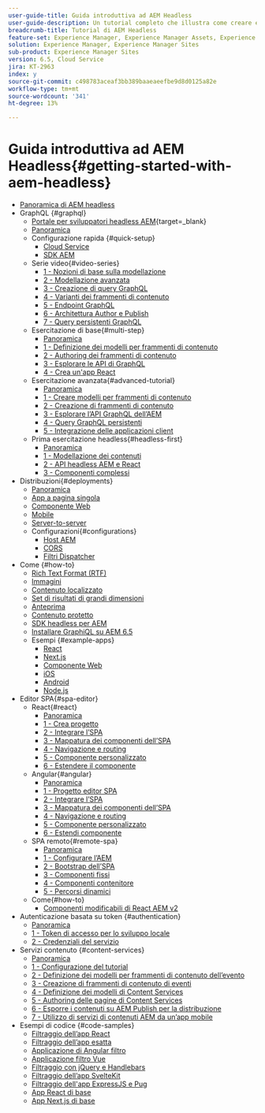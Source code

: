 ```yaml
---
user-guide-title: Guida introduttiva ad AEM Headless
user-guide-description: Un tutorial completo che illustra come creare ed esporre contenuti utilizzando AEM Headless.
breadcrumb-title: Tutorial di AEM Headless
feature-set: Experience Manager, Experience Manager Assets, Experience Manager Sites
solution: Experience Manager, Experience Manager Sites
sub-product: Experience Manager Sites
version: 6.5, Cloud Service
jira: KT-2963
index: y
source-git-commit: c498783aceaf3bb389baaeaeefbe9d8d0125a82e
workflow-type: tm+mt
source-wordcount: '341'
ht-degree: 13%

---
```



# Guida introduttiva ad AEM Headless{#getting-started-with-aem-headless}

+ [Panoramica di AEM headless](./overview.md)
+ GraphQL {#graphql}
   + [Portale per sviluppatori headless AEM](https://experienceleague.adobe.com/landing/experience-manager/headless/developer.html?lang=it){target=_blank}
   + [Panoramica](./graphql/overview.md)
   + Configurazione rapida {#quick-setup}
      + [Cloud Service](./graphql/quick-setup/cloud-service.md)
      + [SDK AEM](./graphql/quick-setup/local-sdk.md)
   + Serie video{#video-series}
      + [1 - Nozioni di base sulla modellazione](./graphql/video-series/modeling-basics.md)
      + [2 - Modellazione avanzata](./graphql/video-series/advanced-modeling.md)
      + [3 - Creazione di query GraphQL](./graphql/video-series/creating-graphql-queries.md)
      + [4 - Varianti dei frammenti di contenuto](./graphql/video-series/content-fragment-variations.md)
      + [5 - Endpoint GraphQL](./graphql/video-series/graphql-endpoints.md)
      + [6 - Architettura Author e Publish](./graphql/video-series/author-publish-architecture.md)
      + [7 - Query persistenti GraphQL](./graphql/video-series/graphql-persisted-queries.md)
   + Esercitazione di base{#multi-step}
      + [Panoramica](./graphql/multi-step/overview.md)
      + [1 - Definizione dei modelli per frammenti di contenuto](./graphql/multi-step/content-fragment-models.md)
      + [2 - Authoring dei frammenti di contenuto](./graphql/multi-step/author-content-fragments.md)
      + [3 - Esplorare le API di GraphQL](./graphql/multi-step/explore-graphql-api.md)
      + [4 - Crea un&#39;app React](./graphql/multi-step/graphql-and-react-app.md)
   + Esercitazione avanzata{#advanced-tutorial}
      + [Panoramica](/help/headless-tutorial/graphql/advanced-graphql/overview.md)
      + [1 - Creare modelli per frammenti di contenuto](/help/headless-tutorial/graphql/advanced-graphql/create-content-fragment-models.md)
      + [2 - Creazione di frammenti di contenuto](/help/headless-tutorial/graphql/advanced-graphql/author-content-fragments.md)
      + [3 - Esplorare l’API GraphQL dell’AEM](/help/headless-tutorial/graphql/advanced-graphql/explore-graphql-api.md)
      + [4 - Query GraphQL persistenti](/help/headless-tutorial/graphql/advanced-graphql/graphql-persisted-queries.md)
      + [5 - Integrazione delle applicazioni client](/help/headless-tutorial/graphql/advanced-graphql/client-application-integration.md)
   + Prima esercitazione headless{#headless-first}
      + [Panoramica](./graphql/headless-first-tutorial/overview.md)
      + [1 - Modellazione dei contenuti](./graphql/headless-first-tutorial/1-content-modeling.md)
      + [2 - API headless AEM e React](./graphql/headless-first-tutorial/2-aem-headless-apis-and-react.md)
      + [3 - Componenti complessi](./graphql/headless-first-tutorial/3-complex-components.md)
+ Distribuzioni{#deployments}
   + [Panoramica](./graphql/deployment/overview.md)
   + [App a pagina singola](./graphql/deployment/spa.md)
   + [Componente Web](./graphql/deployment/web-component.md)
   + [Mobile](./graphql/deployment/mobile.md)
   + [Server-to-server](./graphql/deployment/server-to-server.md)
   + Configurazioni{#configurations}
      + [Host AEM](./graphql/deployment/configurations/aem-hosts.md)
      + [CORS](./graphql/deployment/configurations/cors.md)
      + [Filtri Dispatcher](./graphql/deployment/configurations/dispatcher-filters.md)
+ Come {#how-to}
   + [Rich Text Format (RTF)](./graphql/how-to/rich-text.md)
   + [Immagini](./graphql/how-to/images.md)
   + [Contenuto localizzato](./graphql/how-to/localized-content.md)
   + [Set di risultati di grandi dimensioni](./graphql/how-to/large-result-sets.md)
   + [Anteprima](./graphql/how-to/preview.md)
   + [Contenuto protetto](./graphql/how-to/protected-content.md)
   + [SDK headless per AEM](./graphql/how-to/aem-headless-sdk.md)
   + [Installare GraphiQL su AEM 6.5](./graphql/how-to/install-graphiql-aem-6-5.md)
   + Esempi {#example-apps}
      + [React](./graphql/example-apps/react-app.md)
      + [Next.js](./graphql/example-apps/next-js.md)
      + [Componente Web](./graphql/example-apps/web-component.md)
      + [iOS](./graphql/example-apps/ios-swiftui-app.md)
      + [Android](./graphql/example-apps/android-app.md)
      + [Node.js](./graphql/example-apps/server-to-server-app.md)
+ Editor SPA{#spa-editor}
   + React{#react}
      + [Panoramica](./spa-editor/react/overview.md)
      + [1 - Crea progetto](./spa-editor/react/create-project.md)
      + [2 - Integrare l’SPA](./spa-editor/react/integrate-spa.md)
      + [3 - Mappatura dei componenti dell’SPA](./spa-editor/react/map-components.md)
      + [4 - Navigazione e routing](./spa-editor/react/navigation-routing.md)
      + [5 - Componente personalizzato](./spa-editor/react/custom-component.md)
      + [6 - Estendere il componente](./spa-editor/react/extend-component.md)
   + Angular{#angular}
      + [Panoramica](./spa-editor/angular/overview.md)
      + [1 - Progetto editor SPA](./spa-editor/angular/create-project.md)
      + [2 - Integrare l’SPA](./spa-editor/angular/integrate-spa.md)
      + [3 - Mappatura dei componenti dell’SPA](./spa-editor/angular/map-components.md)
      + [4 - Navigazione e routing](./spa-editor/angular/navigation-routing.md)
      + [5 - Componente personalizzato](./spa-editor/angular/custom-component.md)
      + [6 - Estendi componente](./spa-editor/angular/extend-component.md)
   + SPA remoto{#remote-spa}
      + [Panoramica](./spa-editor/remote-spa/overview.md)
      + [1 - Configurare l’AEM](./spa-editor/remote-spa/aem-configure.md)
      + [2 - Bootstrap dell’SPA](./spa-editor/remote-spa/spa-bootstrap.md)
      + [3 - Componenti fissi](./spa-editor/remote-spa/spa-fixed-component.md)
      + [4 - Componenti contenitore](./spa-editor/remote-spa/spa-container-component.md)
      + [5 - Percorsi dinamici](./spa-editor/remote-spa/spa-dynamic-routes.md)
   + Come{#how-to}
      + [Componenti modificabili di React AEM v2](./spa-editor/how-to/react-core-components-v2.md)
+ Autenticazione basata su token {#authentication}
   + [Panoramica](./authentication/overview.md)
   + [1 - Token di accesso per lo sviluppo locale](./authentication/local-development-access-token.md)
   + [2 - Credenziali del servizio](./authentication/service-credentials.md)
+ Servizi contenuto {#content-services}
   + [Panoramica](./content-services/overview.md)
   + [1 - Configurazione del tutorial](./content-services/chapter-1.md)
   + [2 - Definizione dei modelli per frammenti di contenuto dell’evento](./content-services/chapter-2.md)
   + [3 - Creazione di frammenti di contenuto di eventi](./content-services/chapter-3.md)
   + [4 - Definizione dei modelli di Content Services](./content-services/chapter-4.md)
   + [5 - Authoring delle pagine di Content Services](./content-services/chapter-5.md)
   + [6 - Esporre i contenuti su AEM Publish per la distribuzione](./content-services/chapter-6.md)
   + [7 - Utilizzo di servizi di contenuti AEM da un’app mobile](./content-services/chapter-7.md)
+ Esempi di codice {#code-samples}
   + [Filtraggio dell’app React](./graphql/code-samples/filtering-react-app.md)
   + [Filtraggio dell’app esatta](./graphql/code-samples/filtering-preact-app.md)
   + [Applicazione di Angular filtro](./graphql/code-samples/filtering-angular-app.md)
   + [Applicazione filtro Vue](./graphql/code-samples/filtering-vue-app.md)
   + [Filtraggio con jQuery e Handlebars](./graphql/code-samples/filtering-jquery-handlebars.md)
   + [Filtraggio dell’app SvelteKit](./graphql/code-samples/filtering-sveltekit-app.md)
   + [Filtraggio dell&#39;app ExpressJS e Pug](./graphql/code-samples/filtering-express-pug-app.md)
   + [App React di base](./graphql/code-samples/basic-react-app.md)
   + [App Next.js di base](./graphql/code-samples/basic-nextjs-app.md)

